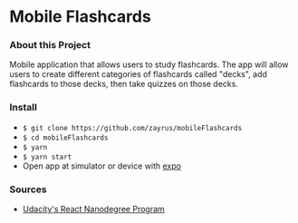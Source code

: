 # Mobile Flashcards

### About this Project

Mobile application that allows users to study flashcards. The app will allow users to create different categories of flashcards called "decks", add flashcards to those decks, then take quizzes on those decks.

### Install

* `$ git clone https://github.com/zayrus/mobileFlashcards`
* `$ cd mobileFlashcards`
* `$ yarn`
* `$ yarn start`
* Open app at simulator or device with [expo](https://expo.io/)


### Sources

* [Udacity's React Nanodegree Program](https://www.udacity.com/course/react-nanodegree--nd019)

